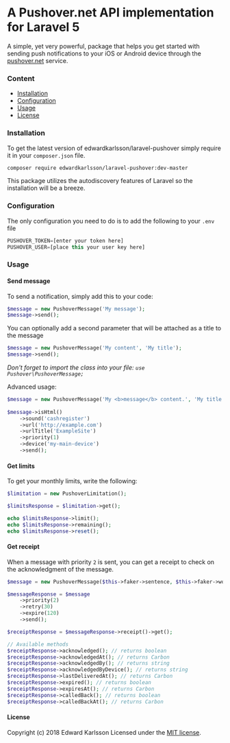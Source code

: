 # A Pushover.net API implementation for Laravel 5

A simple, yet very powerful, package that helps you get started with sending push notifications to your iOS or Android device through the [pushover.net](https://pushover.net/) service.

### Content
- [Installation](#installation)
- [Configuration](#configuration)
- [Usage](#usage)
- [License](#license)

### Installation
To get the latest version of edwardkarlsson/laravel-pushover simply require it in your `composer.json` file.

```bash
composer require edwardkarlsson/laravel-pushover:dev-master
```

This package utilizes the autodiscovery features of Laravel so the installation will be a breeze.

### Configuration
The only configuration you need to do is to add the following to your `.env` file

```js
PUSHOVER_TOKEN=[enter your token here]
PUSHOVER_USER=[place this your user key here]
```

### Usage
#### Send message
To send a notification, simply add this to your code:
```php
$message = new PushoverMessage('My message');
$message->send();
```
You can optionally add a second parameter that will be attached as a title to the message
```php
$message = new PushoverMessage('My content', 'My title');
$message->send();
```
_Don't forget to import the class into your file: `use Pushover\PushoverMessage;`_

Advanced usage:
```php
$message = new PushoverMessage('My <b>message</b> content.', 'My title!');
        
$message->isHtml()
    ->sound('cashregister')
    ->url('http://example.com')
    ->urlTitle('ExampleSite')
    ->priority(1)
    ->device('my-main-device')
    ->send();
```

#### Get limits
To get your monthly limits, write the following:
```php
$limitation = new PushoverLimitation();

$limitsResponse = $limitation->get();

echo $limitsResponse->limit();
echo $limitsResponse->remaining();
echo $limitsResponse->reset();
```

#### Get receipt
When a message with priority `2` is sent, you can get a receipt to check on the acknowledgment of the message.

```php
$message = new PushoverMessage($this->faker->sentence, $this->faker->word);

$messageResponse = $message
    ->priority(2)
    ->retry(30)
    ->expire(120)
    ->send();

$receiptResponse = $messageResponse->receipt()->get();

// Available methods
$receiptResponse->acknowledged(); // returns boolean
$receiptResponse->acknowledgedAt(); // returns Carbon
$receiptResponse->acknowledgedBy(); // returns string
$receiptResponse->acknowledgedByDevice(); // returns string
$receiptResponse->lastDeliveredAt(); // returns Carbon
$receiptResponse->expired(); // returns boolean
$receiptResponse->expiresAt(); // returns Carbon
$receiptResponse->calledBack(); // returns boolean
$receiptResponse->calledBackAt(); // returns Carbon
```

#### License

Copyright (c) 2018 Edward Karlsson Licensed under the [MIT license](https://github.com/edwardkarlsson/laravel-pushover/blob/master/LICENSE).
